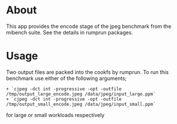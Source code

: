 <!--
     Copyright 2017, Data61
     Commonwealth Scientific and Industrial Research Organisation (CSIRO)
     ABN 41 687 119 230.

     This software may be distributed and modified according to the terms of
     the BSD 2-Clause license. Note that NO WARRANTY is provided.
     See "LICENSE_BSD2.txt" for details.

     @TAG(DATA61_BSD)
-->
# About

This app provides the encode stage of the jpeg benchmark from the mibench suite. See the details in rumprun packages.

# Usage

Two output files are packed into the cookfs by rumprun. To run this benchmark use either of the following arguments;

    + `cjpeg -dct int -progressive -opt -outfile /tmp/output_large_encode.jpeg /data/jpeg/input_large.ppm`
    + `cjpeg -dct int -progressive -opt -outfile /tmp/output_small_encode.jpeg /data/jpeg/input_small.ppm`

for large or small workloads respectively
